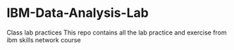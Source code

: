 # IBM-Data-Analysis-Lab
Class lab practices
This repo contains all the lab practice and exercise from ibm skills network course
